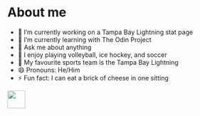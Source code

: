 # About me

- 🔭 I’m currently working on a Tampa Bay Lightning stat page
- 🌱 I’m currently learning with The Odin Project
- 💬 Ask me about anything
- 🏐 I enjoy playing volleyball, ice hockey, and soccer
- 🥅 My favourite sports team is the Tampa Bay Lightning
- 😄 Pronouns: He/Him
- ⚡ Fun fact: I can eat a brick of cheese in one sitting

          

<a href="https://www.linkedin.com/in/damon-thomas-445a39126/" target="_blank"><img src="https://cdn.jsdelivr.net/gh/devicons/devicon@latest/icons/linkedin/linkedin-original.svg" width='40' height='40' /></a>
